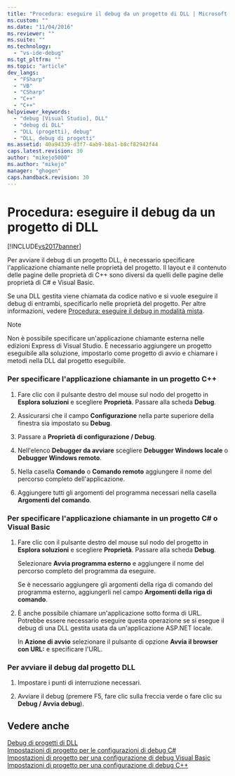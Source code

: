 ```yaml
---
title: "Procedura: eseguire il debug da un progetto di DLL | Microsoft Docs"
ms.custom: ""
ms.date: "11/04/2016"
ms.reviewer: ""
ms.suite: ""
ms.technology: 
  - "vs-ide-debug"
ms.tgt_pltfrm: ""
ms.topic: "article"
dev_langs: 
  - "FSharp"
  - "VB"
  - "CSharp"
  - "C++"
  - "C++"
helpviewer_keywords: 
  - "debug [Visual Studio], DLL"
  - "debug di DLL"
  - "DLL (progetti), debug"
  - "DLL, debug di progetti"
ms.assetid: 40a94339-d3f7-4ab9-b8a1-b8cf82942f44
caps.latest.revision: 30
author: "mikejo5000"
ms.author: "mikejo"
manager: "ghogen"
caps.handback.revision: 30
---
```

# Procedura: eseguire il debug da un progetto di DLL
[!INCLUDE[vs2017banner](../code-quality/includes/vs2017banner.md)]

Per avviare il debug di un progetto DLL, è necessario specificare l'applicazione chiamante nelle proprietà del progetto.  Il layout e il contenuto delle pagine delle proprietà di C\+\+ sono diversi da quelli delle pagine delle proprietà di C\# e Visual Basic.  
  
 Se una DLL gestita viene chiamata da codice nativo e si vuole eseguire il debug di entrambi, specificarlo nelle proprietà del progetto.  Per altre informazioni, vedere [Procedura: eseguire il debug in modalità mista](../debugger/how-to-debug-in-mixed-mode.md).  
  
> [!NOTE]
>  Non è possibile specificare un'applicazione chiamante esterna nelle edizioni Express di Visual Studio.  È necessario aggiungere un progetto eseguibile alla soluzione, impostarlo come progetto di avvio e chiamare i metodi nella DLL dal progetto eseguibile.  
  
### Per specificare l'applicazione chiamante in un progetto C\+\+  
  
1.  Fare clic con il pulsante destro del mouse sul nodo del progetto in **Esplora soluzioni** e scegliere **Proprietà**.  Passare alla scheda **Debug**.  
  
2.  Assicurarsi che il campo **Configurazione** nella parte superiore della finestra sia impostato su **Debug**.  
  
3.  Passare a **Proprietà di configurazione \/ Debug**.  
  
4.  Nell'elenco **Debugger da avviare** scegliere **Debugger Windows locale** o **Debugger Windows remoto**.  
  
5.  Nella casella **Comando** o **Comando remoto** aggiungere il nome del percorso completo dell'applicazione.  
  
6.  Aggiungere tutti gli argomenti del programma necessari nella casella **Argomenti del comando**.  
  
### Per specificare l'applicazione chiamante in un progetto C\# o Visual Basic  
  
1.  Fare clic con il pulsante destro del mouse sul nodo del progetto in **Esplora soluzioni** e scegliere **Proprietà**.  Passare alla scheda **Debug**.  
  
     Selezionare **Avvia programma esterno** e aggiungere il nome del percorso completo del programma da eseguire.  
  
     Se è necessario aggiungere gli argomenti della riga di comando del programma esterno, aggiungerli nel campo **Argomenti della riga di comando**.  
  
2.  È anche possibile chiamare un'applicazione sotto forma di URL.  Potrebbe essere necessario eseguire questa operazione se si esegue il debug di una DLL gestita usata da un'applicazione ASP.NET locale.  
  
     In **Azione di avvio** selezionare il pulsante di opzione **Avvia il browser con URL:** e specificare l'URL.  
  
### Per avviare il debug dal progetto DLL  
  
1.  Impostare i punti di interruzione necessari.  
  
2.  Avviare il debug \(premere F5, fare clic sulla freccia verde o fare clic su **Debug \/ Avvia debug**\).  
  
## Vedere anche  
 [Debug di progetti di DLL](../debugger/debugging-dll-projects.md)   
 [Impostazioni di progetto per le configurazioni di debug C\#](../debugger/project-settings-for-csharp-debug-configurations.md)   
 [Impostazioni di progetto per una configurazione di debug Visual Basic](../debugger/project-settings-for-a-visual-basic-debug-configuration.md)   
 [Impostazioni di progetto per una configurazione di debug C\+\+](../debugger/project-settings-for-a-cpp-debug-configuration.md)